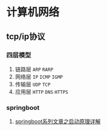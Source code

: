# 计算机网络

## tcp/ip协议

### **四层模型**
1. 链路层
  `ARP`  `RARP`
1. 网络层
   `IP` `ICMP` `IGMP`
1. 传输层
   `UDP` `TCP`
1. 应用层
   `HTTP` `DNS` `HTTPS`

### **springboot**
1. [springboot系列文章之启动原理详解](https://juejin.im/post/5b79a6e651882542aa1b2c22)

